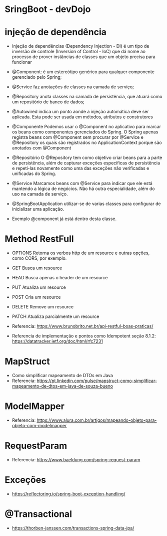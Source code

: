 # SringBoot - devDojo


# injeção de dependência
  - Injeção de dependências (Dependency Injection - DI) é um tipo de inversão de controle (Inversion of Control - IoC) que dá nome ao processo de prover instâncias de classes que um objeto precisa para funcionar 
  
  - @Component: é um estereótipo genérico para qualquer componente gerenciado pelo Spring;
  - @Service faz anotações de classes na camada de serviço;
  - @Repository anota classes na camada de persistência, que atuará como um repositório de banco de dados;
  - @Autowired indica um ponto aonde a injeção automática deve ser aplicada. Esta pode ser usada em métodos, atributos e construtores


  - @Componente Podemos usar o @Component no aplicativo para marcar os beans como componentes gerenciados do Spring. O Spring apenas registra beans com @Component sem procurar por @Service e @Repository os quais são registrados no ApplicationContext porque são anotados com @Component

  - @Repositório O @Repository tem como objetivo criar beans para a parte de persistência, além de capturar exceções específicas de persistência e repeti-las novamente como uma das exceções não verificadas e unificadas do Spring.

  - @Service Marcamos beans com @Service para indicar que ele está mantendo a lógica de negócios. Não há outra especialidade, além do uso na camada de serviço. 


  - @SpringBootApplication utilizar-se de varias classes para configurar de inicializar uma aplicação.
   - Exemplo @component já está dentro desta classe.       


# Method RestFull

  - OPTIONS 	Retorna os verbos http de um resource e outras opções, como CORS, por exemplo.
  - GET	      Busca um resource
  - HEAD	    Busca apenas o header de um resource
  - PUT	      Atualiza um resource
  - POST	    Cria um resource
  - DELETE	  Remove um resource
  - PATCH	    Atualiza parcialmente um resource

  - Referencia: https://www.brunobrito.net.br/api-restful-boas-praticas/    
  - Referencia de implementação e pontos como Idempotent seção 8.1.2: https://datatracker.ietf.org/doc/html/rfc7231  

# MapStruct
  - Como simplificar mapeamento de DTOs em Java
  - Referencia: https://pt.linkedin.com/pulse/mapstruct-como-simplificar-mapeamento-de-dtos-em-java-de-souza-bueno

# ModelMapper
  - Referencia: https://www.alura.com.br/artigos/mapeando-objeto-para-objeto-com-modelmapper      


# RequestParam
  - Referencia: https://www.baeldung.com/spring-request-param  


# Exceções
  - https://reflectoring.io/spring-boot-exception-handling/  


# @Transactional
  - https://thorben-janssen.com/transactions-spring-data-jpa/